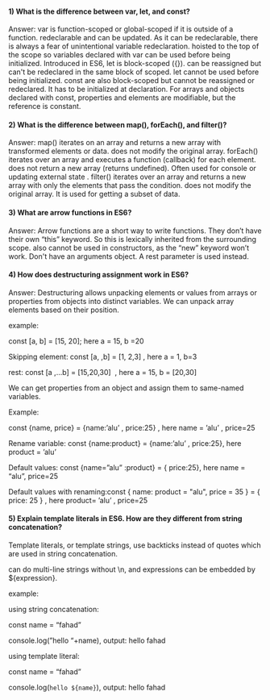 #### 1) What is the difference between var, let, and const?

Answer: var is function-scoped or global-scoped if it is outside of a function. redeclarable and can be updated. As it can be redeclarable, there is always a fear of unintentional variable redeclaration. hoisted to the top of the scope so variables declared with var can be used before being initialized. Introduced in ES6, let is block-scoped ({}). can be reassigned but can't be redeclared in the same block of scoped. let cannot be used before being initialized. const are also block-scoped but cannot be reassigned or redeclared. It has to be initialized at declaration. For arrays and objects declared with const, properties and elements are modifiable, but the reference is constant.

#### 2) What is the difference between map(), forEach(), and filter()?

Answer: map() iterates on an array and returns a new array with transformed elements or data. does not modify the original array. forEach() iterates over an array and executes a function (callback) for each element. does not return a new array (returns undefined). Often used for console or updating external state . filter() iterates over an array and returns a new array with only the elements that pass the condition. does not modify the original array. It is used for getting a subset of data.

#### 3) What are arrow functions in ES6?

Answer: Arrow functions are a short way to write functions. They don’t have their own “this” keyword. So this is lexically inherited from the surrounding scope. also cannot be used in constructors, as the “new” keyword won’t work. Don't have an arguments object. A rest parameter is used instead.

#### 4) How does destructuring assignment work in ES6?

Answer: Destructuring allows unpacking elements or values from arrays or properties from objects into distinct variables. We can unpack array elements based on their position.

example:

const [a, b] = [15, 20]; here a = 15, b =20

Skipping element: const [a, ,b] = [1, 2,3] , here a = 1, b=3

rest: const [a ,...b] = [15,20,30]  , here a = 15, b = [20,30]

We can get properties from an object and assign them to same-named variables.

Example:

const {name, price} = {name:’alu’ , price:25} , here name = ’alu’ , price=25

Rename variable: const {name:product} = {name:’alu’ , price:25}, here product = ’alu’

Default values: const {name=”alu” :product} = { price:25}, here name = “alu”, price=25

Default values with renaming:const { name: product = "alu", price = 35 } = { price: 25 } , here product= ’alu’ , price=25

#### 5) Explain template literals in ES6. How are they different from string concatenation?

Template literals, or template strings, use backticks instead of quotes which are used in string concatenation.

can do multi-line strings without \n, and expressions can be embedded by ${expression}.

example:

using string concatenation:

const name = “fahad”

console.log(”hello “+name), output: hello fahad

using template literal:

const name = “fahad”

console.log(`hello ${name}`), output: hello fahad
